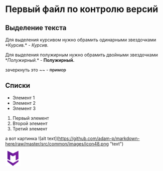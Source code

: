# Первый файл по контролю версий

## Выделение текста

Для выделения курсивом нужно обрамить одинарными звездочками \*Курсив.* - *Курсив.*

Для выделения полужирным нужно обрамить двойными звездочками \**Полужирный.** - **Полужирный.**

зачеркнуть это \~~ - ~~пример~~

## Списки

* Элемент 1
* Элемент 2
* Элемент 3

1. Первый элемент
2. Второй элемент
3. Третий элемент




а вот картинка !\[alt text](https://github.com/adam-p/markdown-here/raw/master/src/common/images/icon48.png "text")

![alt text](https://github.com/adam-p/markdown-here/raw/master/src/common/images/icon48.png "text")


